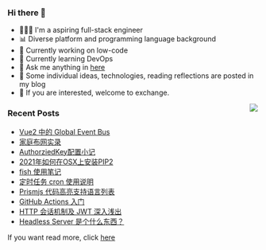 ### Hi there 👋

<!--
**A-GG/A-GG** is a ✨ _special_ ✨ repository because its `README.md` (this file) appears on your GitHub profile.

Here are some ideas to get you started:

-->
- 👨🏻‍💻 I'm a aspiring full-stack engineer
- 📊 Diverse platform and programming language background
- 🦾 Currently working on low-code
- 🚧 Currently learning DevOps
- 💬 Ask me anything in [here](https://github.com/w1zd/w1zd/issues) 
- 📖 Some individual ideas, technologies, reading reflections are posted in my blog
- 🍻 If you are interested, welcome to exchange.


<img align="right" src="https://github-readme-stats.vercel.app/api?username=w1zd&show_icons=true&icon_color=0366d6&text_color=24292e&bg_color=ffffff&hide_title=true" />


### Recent Posts

[comment]:<article-list>
- [Vue2 中的 Global Event Bus](https://w1zd.xyz/Vue中的Global-Event-Bus/)
- [家庭布网实录](https://w1zd.xyz/家庭布网实录/)
- [AuthorziedKey配置小记](https://w1zd.xyz/AuthorziedKey配置小记/)
- [2021年如何在OSX上安装PIP2](https://w1zd.xyz/2021年如何在OSX上安装PIP2/)
- [fish 使用笔记](https://w1zd.xyz/Fish使用笔记/)
- [定时任务 cron 使用说明](https://w1zd.xyz/定时任务CRON使用说明/)
- [Prismjs 代码高亮支持语言列表](https://w1zd.xyz/Prismjs-Highlight-Supported-Language-List/)
- [GitHub Actions 入门](https://w1zd.xyz/GithubActions入门/)
- [HTTP 会话机制及 JWT 深入浅出](https://w1zd.xyz/HTTP会话机制及JWT原理浅析/)
- [Headless Server 是个什么东西？](https://w1zd.xyz/Headless-Server-是什么意思？/)

[comment]:<article-list>


If you want read more, click [here](https://w1zd.xyz)
